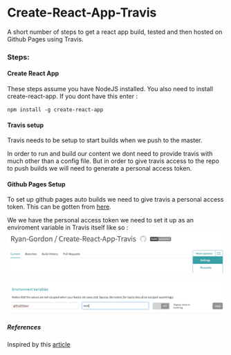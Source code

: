 # Create-React-App-Travis
A short number of steps to get a react app build, tested and then hosted on Github Pages using Travis.



### Steps:

#### Create React App
These steps assume you have NodeJS installed. You also need to install create-react-app. If you dont have this enter : 

```
npm install -g create-react-app
```

#### Travis setup 
Travis needs to be setup to start builds when we push to the master. 

In order to run and build our content we dont need to provide travis with much other than a config file. But in order to give travis access to the repo to push builds we will need to generate a personal access token. 

#### Github Pages Setup

To set up github pages auto builds we need to give travis a personal access token. This can be gotten from [here](https://github.com/settings/tokens).

We we have the personal access token we need to set it up as an enviroment variable in Travis itself like so :  
![alt text](https://github.com/Ryan-Gordon/Create-React-App-Travis/blob/master/travis-settings.png)
  
![alt text](https://github.com/Ryan-Gordon/Create-React-App-Travis/blob/master/travis-env.png)


##### References
Inspired by this [ article](https://medium.com/@bezgachev/6-simple-steps-to-automatically-test-and-deploy-your-javascript-app-to-github-pages-c4c32a34bcb1)
